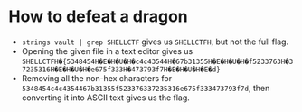 # How to defeat a dragon

* ```strings vault | grep SHELLCTF``` gives us ```SHELLCTFH```, but not the full flag. 
* Opening the given file in a text editor gives us ```SHELLCTFH�{5348454H�E�H�U�H�c4c43544H�67b31355H�E�H�U�H�f5233763H�37235316H�E�H�U�H�e675f333H�473793f7H�E�H�U�H�E�d}```
* Removing all the non-hex characters for ```5348454c4c4354467b31355f523376337235316e675f333473793f7d```, then converting it into ASCII text gives us the flag. 
